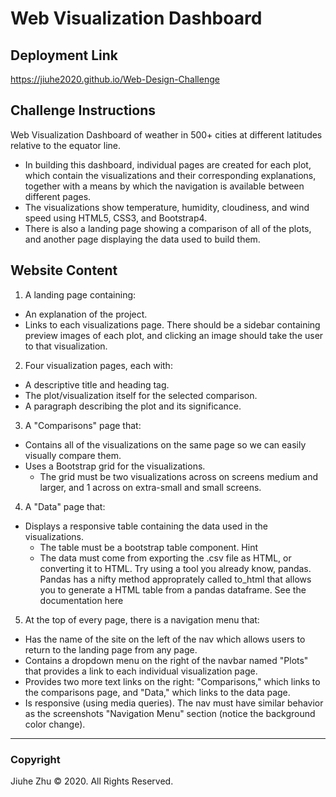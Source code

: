 # Web Visualization Dashboard
## Deployment Link
https://jiuhe2020.github.io/Web-Design-Challenge

## Challenge Instructions
Web Visualization Dashboard of weather in 500+ cities at different latitudes relative to the equator line.
* In building this dashboard, individual pages are created for each plot, which contain the visualizations and their corresponding explanations, together with a means by which the navigation is available between different pages.
* The visualizations show temperature, humidity, cloudiness, and wind speed using HTML5, CSS3, and Bootstrap4.
* There is also a landing page showing a comparison of all of the plots, and another page displaying the data used to build them.

## Website Content
1. A landing page containing:
- An explanation of the project.
- Links to each visualizations page. There should be a sidebar containing preview images of each plot, and clicking an image should take the user to that visualization.
2. Four visualization pages, each with:
- A descriptive title and heading tag.
- The plot/visualization itself for the selected comparison.
- A paragraph describing the plot and its significance.
3. A "Comparisons" page that:
- Contains all of the visualizations on the same page so we can easily visually compare them.
- Uses a Bootstrap grid for the visualizations.
  - The grid must be two visualizations across on screens medium and larger, and 1 across on extra-small and small screens.
4. A "Data" page that:
- Displays a responsive table containing the data used in the visualizations.
  - The table must be a bootstrap table component. Hint
  - The data must come from exporting the .csv file as HTML, or converting it to HTML. Try using a tool you already know, pandas. Pandas has a nifty method approprately called to_html that allows you to generate a HTML table from a pandas dataframe. See the documentation here
5. At the top of every page, there is a navigation menu that:
- Has the name of the site on the left of the nav which allows users to return to the landing page from any page.
- Contains a dropdown menu on the right of the navbar named "Plots" that provides a link to each individual visualization page.
- Provides two more text links on the right: "Comparisons," which links to the comparisons page, and "Data," which links to the data page.
- Is responsive (using media queries). The nav must have similar behavior as the screenshots "Navigation Menu" section (notice the background color change).

---
### Copyright
Jiuhe Zhu © 2020. All Rights Reserved.
